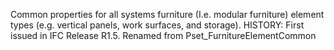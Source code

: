 ﻿Common properties for all systems furniture (I.e. modular furniture) element types (e.g. vertical panels, work surfaces, and storage). HISTORY: First issued in IFC Release R1.5. Renamed from Pset_FurnitureElementCommon
